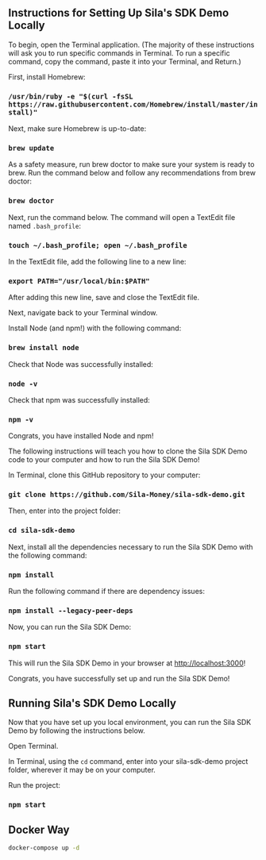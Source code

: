 ## Instructions for Setting Up Sila's SDK Demo Locally
To begin, open the Terminal application. (The majority of these instructions will ask you to run specific commands in Terminal. To run a specific command, copy the command, paste it into your Terminal, and Return.)  

First, install Homebrew:

### `/usr/bin/ruby -e "$(curl -fsSL https://raw.githubusercontent.com/Homebrew/install/master/install)"`

Next, make sure Homebrew is up-to-date:

### `brew update`

As a safety measure, run brew doctor to make sure your system is ready to brew. Run the command below and follow any recommendations from brew doctor:

### `brew doctor`

Next, run the command below. The command will open a TextEdit file named `.bash_profile`:

### `touch ~/.bash_profile; open ~/.bash_profile`

In the TextEdit file, add the following line to a new line:

### `export PATH="/usr/local/bin:$PATH"`

After adding this new line, save and close the TextEdit file. 

Next, navigate back to your Terminal window.

Install Node (and npm!) with the following command:

### `brew install node`

Check that Node was successfully installed:

### `node -v`

Check that npm was successfully installed:
### `npm -v`

Congrats, you have installed Node and npm!

The following instructions will teach you how to clone the Sila SDK Demo code to your computer and how to run the Sila SDK Demo!

In Terminal, clone this GitHub repository to your computer:
### `git clone https://github.com/Sila-Money/sila-sdk-demo.git`

Then, enter into the project folder:
### `cd sila-sdk-demo`

Next, install all the dependencies necessary to run the Sila SDK Demo with the following command:
### `npm install`

Run the following command if there are dependency issues:
### `npm install --legacy-peer-deps`

Now, you can run the Sila SDK Demo:

### `npm start`

This will run the Sila SDK Demo in your browser at [http://localhost:3000](http://localhost:3000)!

Congrats, you have successfully set up and run the Sila SDK Demo!

## Running Sila's SDK Demo Locally

Now that you have set up you local environment, you can run the Sila SDK Demo by following the instructions below.

Open Terminal. 

In Terminal, using the `cd` command, enter into your sila-sdk-demo project folder, wherever it may be on your computer.

Run the project:
### `npm start`


## Docker Way

```bash
docker-compose up -d
```